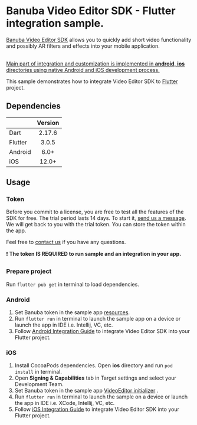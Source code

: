 # Banuba Video Editor SDK - Flutter integration sample.

[Banuba Video Editor SDK](https://www.banuba.com/video-editor-sdk) allows you to quickly add short video functionality and possibly AR filters and effects into your mobile application.
<br></br>

<ins>Main part of integration and customization is implemented in **android**, **ios** directories using native Android and iOS development process.<ins>

This sample demonstrates how to integrate Video Editor SDK to [Flutter](https://flutter.dev/) project.


## Dependencies
|       |   Version | 
| --------- |:---------:| 
| Dart      | 2.17.6    | 
| Flutter   | 3.0.5     |
| Android      |  6.0+   |
| iOS          |  12.0+  |

## Usage

### Token
Before you commit to a license, you are free to test all the features of the SDK for free. The trial period lasts 14 days. To start it, [send us a message](https://www.banuba.com/video-editor-sdk#form).  
We will get back to you with the trial token.
You can store the token within the app.

Feel free to [contact us](https://www.banuba.com/faq/kb-tickets/new) if you have any questions.  


:exclamation: __The token **IS REQUIRED** to run sample and an integration in your app.__</br>

### Prepare project
Run ```flutter pub get``` in terminal to load dependencies.

### Android
1. Set Banuba token in the sample app [resources](https://github.com/Banuba/ve-sdk-flutter-integration-sample/blob/main/android/app/src/main/res/values/string.xml#L5).
2. Run ```flutter run``` in terminal to launch the sample app on a device or launch the app in IDE i.e. Intellij, VC, etc.
3. Follow [Android Integration Guide](mddocs/android_integration.md) to integrate Video Editor SDK into your Flutter project.

### iOS
1. Install CocoaPods dependencies. Open **ios** directory and run ```pod install``` in terminal.
2. Open **Signing & Capabilities** tab in Target settings and select your Development Team.
3. Set Banuba token in the sample app [VideoEditor initializer](https://github.com/Banuba/ve-sdk-flutter-integration-sample/blob/main/ios/Runner/VideoEditorModule.swift#L65) .
4. Run ```flutter run``` in terminal to launch the sample on a device or launch the app in IDE i.e. XCode, Intellij, VC, etc.
5. Follow [iOS Integration Guide](mddocs/ios_integration.md) to integrate Video Editor SDK into your Flutter project.
